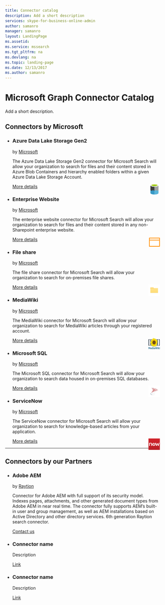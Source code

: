 ```yaml
---
title: Connector catalog
description: Add a short description
services: skype-for-business-online-admin
author: samanro
manager: samanro
layout: LandingPage
ms.assetid: 
ms.service: mssearch
ms.tgt_pltfrm: na
ms.devlang: na
ms.topic: landing-page
ms.date: 12/13/2017
ms.author: samanro
---
```

# Microsoft Graph Connector Catalog

Add a short description.

<h2>Connectors by Microsoft</h2>
<ul class="panelContent cardsZ">
    <li>
        <div class="cardSize">
            <div class="cardPadding">
                <div class="card">
                    <div class="cardText">
                        <h3>Azure Data Lake Storage Gen2</h3>
                        <p>by <a href="https://www.microsoft.com">Microsoft</a></p>
                        <p>The Azure Data Lake Storage Gen2 connector for Microsoft Search will allow your organization to search for files and their content stored in Azure Blob Containers and hierarchy enabled folders within a given Azure Data Lake Storage Account.</p>
                        <p><a href=azure-data-lake-connector.md>More details</a> <img src="Azure_Data_Lake_Small.png" alt="ADLS logo" width="35" height="35" align="right"></p>
                    </div>
                </div>
            </div>
        </div>
    </li>
    <li>
        <div class="cardSize">
            <div class="cardPadding">
                <div class="card">
                    <div class="cardText">
                        <h3>Enterprise Website</h3>
                        <p>by <a href="https://www.microsoft.com">Microsoft</a></p>
                        <p>The enterprise website connector for Microsoft Search will allow your organization to search for files and their content stored in any non-Sharepoint enterprise website.</p> <a href=enterprise-web-connector.md>More details</a> <img src="IntranetSites_Small.png" alt="Enterprise Website" width="35" height="35" align="right"></p>
                    </div>
                </div>
            </div>
        </div>
    </li>
    <li>
        <div class="cardSize">
            <div class="cardPadding">
                <div class="card">
                    <div class="cardText">
                        <h3>File share</h3>
                        <p>by <a href="https://www.microsoft.com">Microsoft</a></p>
                        <p>The file share connector for Microsoft Search will allow your organization to search for on-premises file shares.</p>
                        <p><a href=file-share-connector.md>More details</a> <img src="FileConnectorLogo_Small.png" alt="ADLS logo" width="37" height="37" align="right"></p>
                    </div>
                </div>
            </div>
        </div>
    </li>
</ul>
<ul class="panelContent cardsZ">
    <li>
        <div class="cardSize">
            <div class="cardPadding">
                <div class="card">
                    <div class="cardText">
                        <h3>MediaWiki</h3>
                        <p>by <a href="https://www.microsoft.com">Microsoft</a></p>
                        <p>The MediaWiki connector for Microsoft Search will allow your organization to search for MediaWiki articles through your registered account.</p>
                        <p><a href=mediawiki-connector.md>More details</a> <img src="MediaWiki_Small.png" alt="Enterprise Website" width="37" height="37" align="right"></p>
                    </div>
                </div>
            </div>
        </div>
    </li>
    <li>
        <div class="cardSize">
            <div class="cardPadding">
                <div class="card">
                    <div class="cardText">
                        <h3>Microsoft SQL</h3>
                        <p>by <a href="https://www.microsoft.com">Microsoft</a></p>
                        <p>The Microsoft SQL connector for Microsoft Search will allow your organization to search data housed in on-premises SQL databases.</p>
                        <p><a href=MSSQL-connector.md>More details</a> <img src="SqlConnectorLogo_Small.png" alt="Enterprise Website" width="37" height="37" align="right"></p>
                    </div>
                </div>
            </div>
        </div>
    </li>
    <li>
        <div class="cardSize">
            <div class="cardPadding">
                <div class="card">
                    <div class="cardText">
                        <h3>ServiceNow</h3>
                        <p>by <a href="https://www.microsoft.com">Microsoft</a></p>
                        <p>The ServiceNow connector for Microsoft Search will allow your organization to search for knowledge-based articles from your application.</p>
                        <p><a href=servicenow-connector.md>More details</a> <img src="ServiceNow_Small.png" alt="Enterprise Website" width="37" height="37" align="right"></p>
                    </div>
                </div>
            </div>
        </div>
    </li>
</ul>



---

<h2>Connectors by our Partners</h2>
<ul class="panelContent cardsZ">
    <li>
        <div class="cardSize">
            <div class="cardPadding">
                <div class="card">
                    <div class="cardText">
                        <h3>Adobe AEM</h3>
                        <p>by <a href="https://www.raytion.com/products/enterprise-search-connectors">Raytion</a></p>
                        <p>Connector for Adobe AEM with full support of its security model. Indexes pages, attachments, and other generated document types from Adobe AEM in near real time. The connector fully supports AEM’s built-in user and group management, as well as AEM installations based on Active Directory and other directory services. 6th generation Raytion search connector. </p>
                        <p><a href="mailto:search@raytion.com">Contact us</a></p>
                    </div>
                </div>
            </div>
        </div>
    </li>
    <li>
        <div class="cardSize">
            <div class="cardPadding">
                <div class="card">
                    <div class="cardText">
                        <h3>Connector name</h3>
                        <p>Description</p>
                        <p><a href="">Link</a></p>
                    </div>
                </div>
            </div>
        </div>
    </li>
    <li>
        <div class="cardSize">
            <div class="cardPadding">
                <div class="card">
                    <div class="cardText">
                        <h3>Connector name</h3>
                        <p>Description</p>
                        <p><a href="">Link</a></p>
                    </div>
                </div>
            </div>
        </div>
    </li>
</ul>

